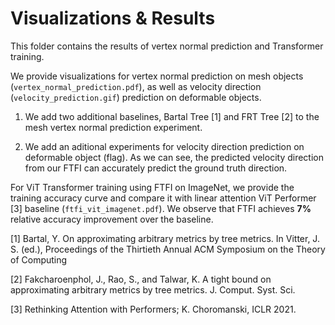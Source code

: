 # Visualizations & Results


This folder contains the results of vertex normal prediction and Transformer training.

We provide visualizations for vertex normal prediction on mesh objects (`vertex_normal_prediction.pdf`), as well as velocity direction (`velocity_prediction.gif`) prediction on deformable objects. 

1. We add two additional baselines, Bartal Tree [1] and FRT Tree [2] to the mesh vertex normal prediction experiment.

2. We add an aditional experiments for velocity direction prediction on deformable object (flag). As we can see, the predicted velocity direction from our FTFI can accurately predict the ground truth direction.


For ViT Transformer training using FTFI on ImageNet, we provide the training accuracy curve and compare it with linear attention ViT Performer [3] baseline (`ftfi_vit_imagenet.pdf`). We observe that FTFI achieves <b>7%</b> relative accuracy improvement over the baseline.


[1] Bartal, Y. On approximating arbitrary metrics by tree metrics. In Vitter, J. S. (ed.), Proceedings of the Thirtieth Annual ACM Symposium on the Theory of Computing

[2] Fakcharoenphol, J., Rao, S., and Talwar, K. A tight bound on approximating arbitrary metrics by tree metrics. J. Comput. Syst. Sci.

[3] Rethinking Attention with Performers; K. Choromanski, ICLR 2021.
